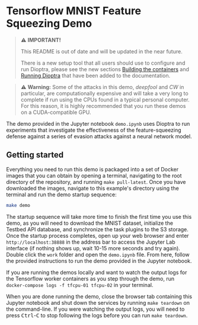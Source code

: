# Tensorflow MNIST Feature Squeezing Demo

> ⚠️ **IMPORTANT!**
>
> This README is out of date and will be updated in the near future.
>
> There is a new setup tool that all users should use to configure and run Dioptra, please see the new sections [Building the containers](https://pages.nist.gov/dioptra/getting-started/building-the-containers.html) and [Running Dioptra](https://pages.nist.gov/dioptra/getting-started/running-dioptra.html) that have been added to the documentation.

>⚠️ **Warning:** Some of the attacks in this demo, _deepfool_ and _CW_ in particular, are computationally expensive and will take a very long to complete if run using the CPUs found in a typical personal computer.
> For this reason, it is highly recommended that you run these demos on a CUDA-compatible GPU.

The demo provided in the Jupyter notebook `demo.ipynb` uses Dioptra to run experiments that investigate the effectiveness of the feature-squeezing defense against a series of evasion attacks against a neural network model.

## Getting started

Everything you need to run this demo is packaged into a set of Docker images that you can obtain by opening a terminal, navigating to the root directory of the repository, and running `make pull-latest`.
Once you have downloaded the images, navigate to this example's directory using the terminal and run the demo startup sequence:

```bash
make demo
```

The startup sequence will take more time to finish the first time you use this demo, as you will need to download the MNIST dataset, initialize the Testbed API database, and synchronize the task plugins to the S3 storage.
Once the startup process completes, open up your web browser and enter `http://localhost:38888` in the address bar to access the Jupyter Lab interface (if nothing shows up, wait 10-15 more seconds and try again).
Double click the `work` folder and open the `demo.ipynb` file.
From here, follow the provided instructions to run the demo provided in the Jupyter notebook.

If you are running the demos locally and want to watch the output logs for the Tensorflow worker containers as you step through the demo, run `docker-compose logs -f tfcpu-01 tfcpu-02` in your terminal.

When you are done running the demo, close the browser tab containing this Jupyter notebook and shut down the services by running `make teardown` on the command-line.
If you were watching the output logs, you will need to press <kbd>Ctrl</kbd>-<kbd>C</kbd> to stop following the logs before you can run `make teardown`.
